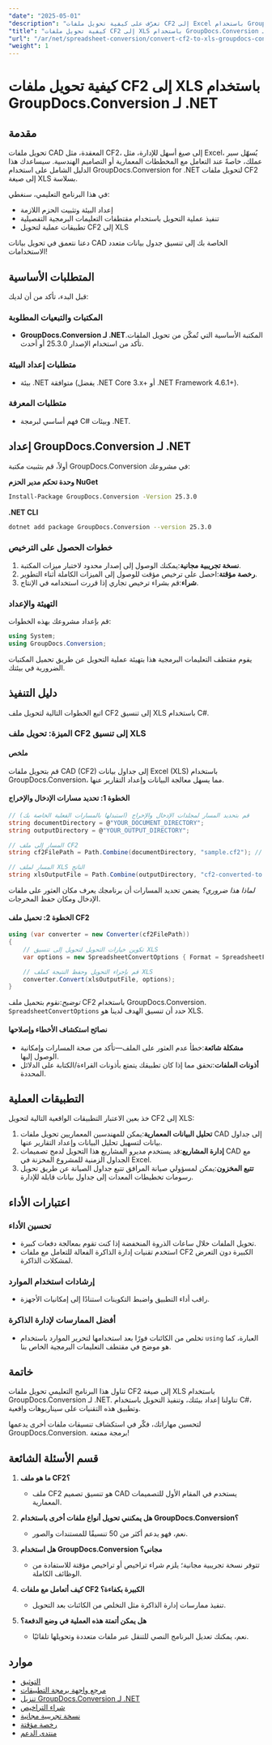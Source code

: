 ```yaml
---
"date": "2025-05-01"
"description": "تعرّف على كيفية تحويل ملفات CF2 إلى Excel باستخدام GroupDocs.Conversion لـ .NET. يوفر هذا الدليل تعليماتٍ ومقاطعَ برمجيةً خطوة بخطوة."
"title": "كيفية تحويل ملفات CF2 إلى XLS باستخدام GroupDocs.Conversion لـ .NET - دليل شامل"
"url": "/ar/net/spreadsheet-conversion/convert-cf2-to-xls-groupdocs-conversion-net/"
"weight": 1
---
```


# كيفية تحويل ملفات CF2 إلى XLS باستخدام GroupDocs.Conversion لـ .NET

## مقدمة

تحويل ملفات CAD المعقدة، مثل CF2، إلى صيغ أسهل للإدارة، مثل Excel، يُسهّل سير عملك، خاصةً عند التعامل مع المخططات المعمارية أو التصاميم الهندسية. سيساعدك هذا الدليل الشامل على استخدام GroupDocs.Conversion for .NET لتحويل ملفات CF2 إلى صيغة XLS بسلاسة.

في هذا البرنامج التعليمي، سنغطي:
- إعداد البيئة وتثبيت الحزم اللازمة
- تنفيذ عملية التحويل باستخدام مقتطفات التعليمات البرمجية التفصيلية
- تطبيقات عملية لتحويل CF2 إلى XLS

دعنا نتعمق في تحويل بيانات CAD الخاصة بك إلى تنسيق جدول بيانات متعدد الاستخدامات!

## المتطلبات الأساسية

قبل البدء، تأكد من أن لديك:

### المكتبات والتبعيات المطلوبة
- **GroupDocs.Conversion لـ .NET**المكتبة الأساسية التي تُمكّن من تحويل الملفات. تأكد من استخدام الإصدار 25.3.0 أو أحدث.
  
### متطلبات إعداد البيئة
- بيئة .NET متوافقة (يفضل .NET Core 3.x+ أو .NET Framework 4.6.1+).

### متطلبات المعرفة
- فهم أساسي لبرمجة C# وبيئات .NET.

## إعداد GroupDocs.Conversion لـ .NET

أولاً، قم بتثبيت مكتبة GroupDocs.Conversion في مشروعك:

**وحدة تحكم مدير الحزم NuGet**
```bash
Install-Package GroupDocs.Conversion -Version 25.3.0
```

**.NET CLI**
```bash
dotnet add package GroupDocs.Conversion --version 25.3.0
```

### خطوات الحصول على الترخيص
1. **نسخة تجريبية مجانية**:يمكنك الوصول إلى إصدار محدود لاختبار ميزات المكتبة.
2. **رخصة مؤقتة**:احصل على ترخيص مؤقت للوصول إلى الميزات الكاملة أثناء التطوير.
3. **شراء**:قم بشراء ترخيص تجاري إذا قررت استخدامه في الإنتاج.

### التهيئة والإعداد

قم بإعداد مشروعك بهذه الخطوات:

```csharp
using System;
using GroupDocs.Conversion;
```

يقوم مقتطف التعليمات البرمجية هذا بتهيئة عملية التحويل عن طريق تحميل المكتبات الضرورية في بيئتك.

## دليل التنفيذ

اتبع الخطوات التالية لتحويل ملف CF2 إلى تنسيق XLS باستخدام C#.

### الميزة: تحويل ملف CF2 إلى تنسيق XLS

#### ملخص
قم بتحويل ملفات CAD (CF2) إلى جداول بيانات Excel (XLS) باستخدام GroupDocs.Conversion، مما يسهل معالجة البيانات وإعداد التقارير عنها.

#### الخطوة 1: تحديد مسارات الإدخال والإخراج

```csharp
// قم بتحديد المسار لمجلدات الإدخال والإخراج (استبدلها بالمسارات الفعلية الخاصة بك)
string documentDirectory = @"YOUR_DOCUMENT_DIRECTORY";
string outputDirectory = @"YOUR_OUTPUT_DIRECTORY";

// المسار إلى ملف CF2
string cf2FilePath = Path.Combine(documentDirectory, "sample.cf2"); // استبدل 'sample.cf2' باسم ملف CF2 الخاص بك

// المسار لملف XLS الناتج
string xlsOutputFile = Path.Combine(outputDirectory, "cf2-converted-to.xls");
```

*لماذا هذا ضروري؟* يضمن تحديد المسارات أن برنامجك يعرف مكان العثور على ملفات الإدخال ومكان حفظ المخرجات.

#### الخطوة 2: تحميل ملف CF2

```csharp
using (var converter = new Converter(cf2FilePath))
{
    // تكوين خيارات التحويل لتحويل إلى تنسيق XLS
    var options = new SpreadsheetConvertOptions { Format = SpreadsheetFileType.Xls };

    // قم بإجراء التحويل وحفظ النتيجة كملف XLS
    converter.Convert(xlsOutputFile, options);
}
```

*توضيح*:نقوم بتحميل ملف CF2 باستخدام GroupDocs.Conversion. `SpreadsheetConvertOptions` حدد أن تنسيق الهدف لدينا هو XLS.

#### نصائح استكشاف الأخطاء وإصلاحها
- **مشكلة شائعة**:خطأ عدم العثور على الملف—تأكد من صحة المسارات وإمكانية الوصول إليها.
- **أذونات الملفات**:تحقق مما إذا كان تطبيقك يتمتع بأذونات القراءة/الكتابة على الدلائل المحددة.

## التطبيقات العملية

خذ بعين الاعتبار التطبيقات الواقعية التالية لتحويل CF2 إلى XLS:
1. **تحليل البيانات المعمارية**:يمكن للمهندسين المعماريين تحويل ملفات CAD إلى جداول بيانات لتسهيل تحليل البيانات وإعداد التقارير عنها.
2. **إدارة المشاريع**:قد يستخدم مديرو المشاريع هذا التحويل لدمج تصميمات CAD مع الجداول الزمنية للمشروع المخزنة في Excel.
3. **تتبع المخزون**:يمكن لمسؤولي صيانة المرافق تتبع جداول الصيانة عن طريق تحويل رسومات تخطيطات المعدات إلى جداول بيانات قابلة للإدارة.

## اعتبارات الأداء

### تحسين الأداء
- تحويل الملفات خلال ساعات الذروة المنخفضة إذا كنت تقوم بمعالجة دفعات كبيرة.
- استخدم تقنيات إدارة الذاكرة الفعالة للتعامل مع ملفات CF2 الكبيرة دون التعرض لمشكلات الذاكرة.

### إرشادات استخدام الموارد
- راقب أداء التطبيق واضبط التكوينات استنادًا إلى إمكانيات الأجهزة.

### أفضل الممارسات لإدارة الذاكرة
- تخلص من الكائنات فورًا بعد استخدامها لتحرير الموارد باستخدام `using` العبارة، كما هو موضح في مقتطف التعليمات البرمجية الخاص بنا.

## خاتمة

تناول هذا البرنامج التعليمي تحويل ملفات CF2 إلى صيغة XLS باستخدام GroupDocs.Conversion لـ .NET. تناولنا إعداد بيئتك، وتنفيذ التحويل باستخدام C#، وتطبيق هذه التقنيات على سيناريوهات واقعية.

لتحسين مهاراتك، فكّر في استكشاف تنسيقات ملفات أخرى يدعمها GroupDocs.Conversion. برمجة ممتعة!

## قسم الأسئلة الشائعة

1. **ما هو ملف CF2؟**
   - ملف CF2 هو تنسيق تصميم CAD يستخدم في المقام الأول للتصميمات المعمارية.

2. **هل يمكنني تحويل أنواع ملفات أخرى باستخدام GroupDocs.Conversion؟**
   - نعم، فهو يدعم أكثر من 50 تنسيقًا للمستندات والصور.

3. **هل استخدام GroupDocs.Conversion مجاني؟**
   - تتوفر نسخة تجريبية مجانية؛ يلزم شراء تراخيص أو تراخيص مؤقتة للاستفادة من الوظائف الكاملة.

4. **كيف أتعامل مع ملفات CF2 الكبيرة بكفاءة؟**
   - تنفيذ ممارسات إدارة الذاكرة مثل التخلص من الكائنات بعد التحويل.

5. **هل يمكن أتمتة هذه العملية في وضع الدفعة؟**
   - نعم، يمكنك تعديل البرنامج النصي للتنقل عبر ملفات متعددة وتحويلها تلقائيًا.

## موارد
- [التوثيق](https://docs.groupdocs.com/conversion/net/)
- [مرجع واجهة برمجة التطبيقات](https://reference.groupdocs.com/conversion/net/)
- [تنزيل GroupDocs.Conversion لـ .NET](https://releases.groupdocs.com/conversion/net/)
- [شراء التراخيص](https://purchase.groupdocs.com/buy)
- [نسخة تجريبية مجانية](https://releases.groupdocs.com/conversion/net/)
- [رخصة مؤقتة](https://purchase.groupdocs.com/temporary-license/)
- [منتدى الدعم](https://forum.groupdocs.com/c/conversion/10)